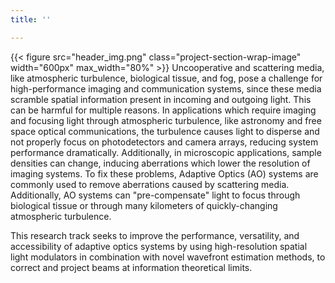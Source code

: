 ```yaml
---
title: ''

---
```

{{< figure src="header_img.png" class="project-section-wrap-image" width="600px" max_width="80%" >}}
Uncooperative and scattering media, like atmospheric turbulence, biological tissue, and fog, pose a challenge for high-performance imaging and communication systems, since these media scramble spatial information present in incoming and outgoing light. This can be harmful for multiple reasons. In applications which require imaging and focusing light through atmospheric turbulence, like astronomy and free space optical communications, the turbulence causes light to disperse and not properly focus on photodetectors and camera arrays, reducing system performance dramatically. Additionally, in microscopic applications, sample densities can change, inducing aberrations which lower the resolution of imaging systems. To fix these problems, Adaptive Optics (AO) systems are commonly used to remove aberrations caused by scattering media. Additionally, AO systems can "pre-compensate" light to focus through biological tissue or through many kilometers of quickly-changing atmospheric turbulence.

This research track seeks to improve the performance, versatility, and accessibility of adaptive optics systems by using high-resolution spatial light modulators in combination with novel wavefront estimation methods, to correct and project beams at information theoretical limits.

